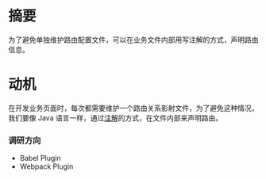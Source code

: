 # 摘要

为了避免单独维护路由配置文件，可以在业务文件内部用写注解的方式，声明路由信息。

# 动机

在开发业务页面时，每次都需要维护一个路由关系影射文件，为了避免这种情况，我们要像 Java 语言一样，通过[注解](http://www.ityouknow.com/springboot/2016/01/06/spring-boot-quick-start.html)的方式，在文件内部来声明路由。

### 调研方向

- Babel Plugin
- Webpack Plugin

